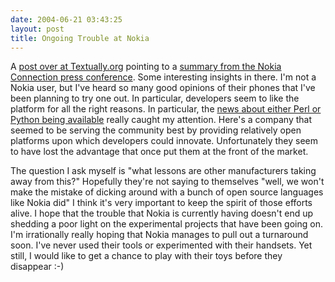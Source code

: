 ```yaml
---
date: 2004-06-21 03:43:25
layout: post
title: Ongoing Trouble at Nokia
---
```


A [post over at Textually.org](http://www.textually.org/textually/archives/004233.htm) pointing to a [summary from the Nokia Connection press conference](http://enorgis.com/mor20040619.htm#BlogID3559). Some interesting insights in there. I'm not a Nokia user, but I've heard so many good opinions of their phones that I've been planning to try one out. In particular, developers seem to like the platform for all the right reasons. In particular, the [news about either Perl or Python being available](http://www.mobilewhack.com/programming/perl/perl_on_nokia.html) really caught my attention. Here's a company that seemed to be serving the community best by providing relatively open platforms upon which developers could innovate. Unfortunately they seem to have lost the advantage that once put them at the front of the market.

The question I ask myself is "what lessons are other manufacturers taking away from this?" Hopefully they're not saying to themselves "well, we won't make the mistake of dicking around with a bunch of open source languages like Nokia did" I think it's very important to keep the spirit of those efforts alive. I hope that the trouble that Nokia is currently having doesn't end up shedding a poor light on the experimental projects that have been going on. I'm irrationally really hoping that Nokia manages to pull out a turnaround soon. I've never used their tools or experimented with their handsets. Yet still, I would like to get a chance to play with their toys before they disappear :-)
